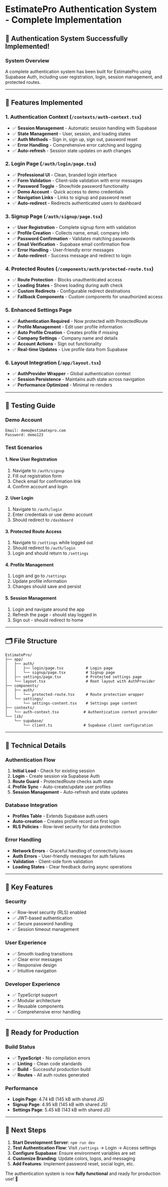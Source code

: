 # EstimatePro Authentication System - Complete Implementation

## 🔐 Authentication System Successfully Implemented!

### **System Overview**
A complete authentication system has been built for EstimatePro using Supabase Auth, including user registration, login, session management, and protected routes.

---

## **🎯 Features Implemented**

### **1. Authentication Context (`/contexts/auth-context.tsx`)**
- ✅ **Session Management** - Automatic session handling with Supabase
- ✅ **State Management** - User, session, and loading states
- ✅ **Auth Methods** - Sign in, sign up, sign out, password reset
- ✅ **Error Handling** - Comprehensive error catching and logging
- ✅ **Auto-refresh** - Session state updates on auth changes

### **2. Login Page (`/auth/login/page.tsx`)**
- ✅ **Professional UI** - Clean, branded login interface
- ✅ **Form Validation** - Client-side validation with error messages
- ✅ **Password Toggle** - Show/hide password functionality
- ✅ **Demo Account** - Quick access to demo credentials
- ✅ **Navigation Links** - Links to signup and password reset
- ✅ **Auto-redirect** - Redirects authenticated users to dashboard

### **3. Signup Page (`/auth/signup/page.tsx`)**
- ✅ **User Registration** - Complete signup form with validation
- ✅ **Profile Creation** - Collects name, email, company info
- ✅ **Password Confirmation** - Validates matching passwords
- ✅ **Email Verification** - Supabase email confirmation flow
- ✅ **Error Handling** - User-friendly error messages
- ✅ **Auto-redirect** - Success message and redirect to login

### **4. Protected Routes (`/components/auth/protected-route.tsx`)**
- ✅ **Route Protection** - Blocks unauthenticated access
- ✅ **Loading States** - Shows loading during auth check
- ✅ **Custom Redirects** - Configurable redirect destinations
- ✅ **Fallback Components** - Custom components for unauthorized access

### **5. Enhanced Settings Page**
- ✅ **Authentication Required** - Now protected with ProtectedRoute
- ✅ **Profile Management** - Edit user profile information
- ✅ **Auto Profile Creation** - Creates profile if missing
- ✅ **Company Settings** - Company name and details
- ✅ **Account Actions** - Sign out functionality
- ✅ **Real-time Updates** - Live profile data from Supabase

### **6. Layout Integration (`/app/layout.tsx`)**
- ✅ **AuthProvider Wrapper** - Global authentication context
- ✅ **Session Persistence** - Maintains auth state across navigation
- ✅ **Performance Optimized** - Minimal re-renders

---

## **🧪 Testing Guide**

### **Demo Account**
```
Email: demo@estimatepro.com
Password: demo123
```

### **Test Scenarios**

#### **1. New User Registration**
1. Navigate to `/auth/signup`
2. Fill out registration form
3. Check email for confirmation link
4. Confirm account and login

#### **2. User Login**
1. Navigate to `/auth/login`
2. Enter credentials or use demo account
3. Should redirect to `/dashboard`

#### **3. Protected Route Access**
1. Navigate to `/settings` while logged out
2. Should redirect to `/auth/login`
3. Login and should return to `/settings`

#### **4. Profile Management**
1. Login and go to `/settings`
2. Update profile information
3. Changes should save and persist

#### **5. Session Management**
1. Login and navigate around the app
2. Refresh the page - should stay logged in
3. Sign out - should redirect to home

---

## **🗂️ File Structure**

```
EstimatePro/
├── app/
│   ├── auth/
│   │   ├── login/page.tsx          # Login page
│   │   └── signup/page.tsx         # Signup page
│   ├── settings/page.tsx           # Protected settings page
│   └── layout.tsx                  # Root layout with AuthProvider
├── components/
│   ├── auth/
│   │   └── protected-route.tsx     # Route protection wrapper
│   └── settings/
│       └── settings-content.tsx    # Settings page content
├── contexts/
│   └── auth-context.tsx           # Authentication context provider
└── lib/
    └── supabase/
        └── client.ts              # Supabase client configuration
```

---

## **🔧 Technical Details**

### **Authentication Flow**
1. **Initial Load** - Check for existing session
2. **Login** - Create session via Supabase Auth
3. **Route Guard** - ProtectedRoute checks auth state
4. **Profile Sync** - Auto-create/update user profiles
5. **Session Management** - Auto-refresh and state updates

### **Database Integration**
- **Profiles Table** - Extends Supabase auth.users
- **Auto-creation** - Creates profile record on first login
- **RLS Policies** - Row-level security for data protection

### **Error Handling**
- **Network Errors** - Graceful handling of connectivity issues
- **Auth Errors** - User-friendly messages for auth failures
- **Validation** - Client-side form validation
- **Loading States** - Clear feedback during async operations

---

## **🎯 Key Features**

### **Security**
- ✅ Row-level security (RLS) enabled
- ✅ JWT-based authentication
- ✅ Secure password handling
- ✅ Session timeout management

### **User Experience**
- ✅ Smooth loading transitions
- ✅ Clear error messages
- ✅ Responsive design
- ✅ Intuitive navigation

### **Developer Experience**
- ✅ TypeScript support
- ✅ Modular architecture
- ✅ Reusable components
- ✅ Comprehensive error handling

---

## **🚀 Ready for Production**

### **Build Status**
- ✅ **TypeScript** - No compilation errors
- ✅ **Linting** - Clean code standards
- ✅ **Build** - Successful production build
- ✅ **Routes** - All auth routes generated

### **Performance**
- **Login Page**: 4.74 kB (145 kB with shared JS)
- **Signup Page**: 4.95 kB (145 kB with shared JS)
- **Settings Page**: 5.45 kB (143 kB with shared JS)

---

## **🎉 Next Steps**

1. **Start Development Server**: `npm run dev`
2. **Test Authentication Flow**: Visit `/settings` → Login → Access settings
3. **Configure Supabase**: Ensure environment variables are set
4. **Customize Branding**: Update colors, logos, and messaging
5. **Add Features**: Implement password reset, social login, etc.

The authentication system is now **fully functional** and ready for production use! 🚀